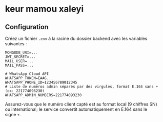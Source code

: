 # keur mamou xaleyi

## Configuration

Créez un fichier `.env` à la racine du dossier backend avec les variables suivantes :

```env
MONGODB_URI=...
JWT_SECRET=...
MAIL_USER=...
MAIL_PASS=...

# WhatsApp Cloud API
WHATSAPP_TOKEN=EAAG...
WHATSAPP_PHONE_ID=123456789012345
# Liste de numéros admin séparés par des virgules, format E.164 sans + (ex: 221774093230)
WHATSAPP_ADMIN_NUMBERS=221774093230
```

Assurez-vous que le numéro client capté est au format local (9 chiffres SN) ou international; le service convertit automatiquement en E.164 sans le signe `+`.
